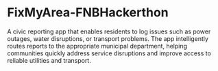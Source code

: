 # FixMyArea-FNBHackerthon
A civic reporting app that enables residents to log issues such as power outages, water disruptions, or transport problems. The app intelligently routes reports to the appropriate municipal department, helping communities quickly address service disruptions and improve access to reliable utilities and transport.
